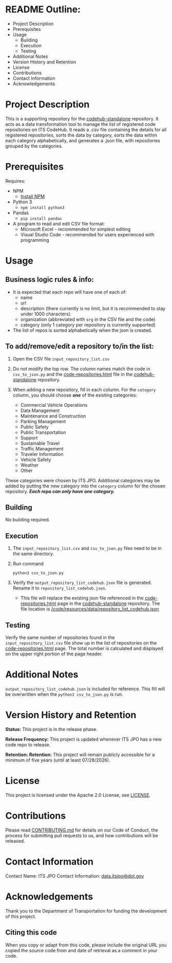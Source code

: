 # README Outline:
* Project Description
* Prerequisites
* Usage
	* Building
	* Execution
	* Testing
* Additional Notes
* Version History and Retention
* License
* Contributions
* Contact Information
* Acknowledgements

# Project Description
This is a supporting repository for the [codehub-standalone](https://github.com/usdot-jpo-codehub/codehub-standalone) repository. It acts as a data transformation tool to manage the list of registered code repositories on ITS CodeHub. It reads a .csv file containing the details for all registered repositories, sorts the data by category, sorts the data within each category alphabetically, and generates a .json file, with repositories grouped by the categories.

# Prerequisites
Requires:
- NPM
  - [Install NPM](https://docs.npmjs.com/downloading-and-installing-node-js-and-npm)
- Python 3 
  - ```npm install python3```
- Pandas
  - ```pip install pandas```
- A program to read and edit CSV file format:
  - Microsoft Excel - recommended for simplest editing
  - Visual Studio Code - recommended for users experienced with programming

# Usage
## Business logic rules & info:
   - It is expected that each repo will have one of each of: 
     - name
     - url
     - description (there currently is no limit, but it is recommended to stay under 1000 characters).
     - organization (abbreviated with ```org``` in the CSV file and the code)
     - category (only 1 category per repository is currently supported)
   - The list of repos is sorted alphabetically when the json is created.


## To add/remove/edit a repository to/in the list:
1. Open the CSV file ```input_repository_list.csv```
2. Do not modify the top row. The column names match the code in ```csv_to_json.py``` and the [code-repositories.html](https://github.com/usdot-jpo-codehub/codehub-standalone/blob/main/code/code-repositories.html) file in the [codehub-standalone](https://github.com/usdot-jpo-codehub/codehub-standalone) repository.
3. When adding a new repository, fill in each column. For the ```category``` column, you should choose ***one*** of the existing categories:
   
   * Commercial Vehicle Operations
   * Data Management
   * Maintenance and Construction 
   * Parking Management
   * Public Safety 
   * Public Transportation
   * Support
   * Sustainable Travel
   * Traffic Management
   * Traveler Information
   * Vehicle Safety
   * Weather
   * Other

These categories were chosen by ITS JPO. Additional categories may be added by putting the new category into the ```category``` column for the chosen repository. ***Each repo can only have one category.***


## Building
No building required.
## Execution
1. The ```input_repository_list.csv``` and ```csv_to_json.py``` files need to be in the same directory.
2. Run command
   
   ```python3 csv_to_json.py```
3. Verify the ```output_repository_list_codehub.json``` file is generated. Rename it to ```repository_list_codehub.json```.
   - This file will replace the existing json file referenced
     in the [code-repositories.html](https://github.com/usdot-jpo-codehub/codehub-standalone/blob/main/code/code-repositories.html) page in the [codehub-standalone](https://github.com/usdot-jpo-codehub/codehub-standalone) repository. The file location is [/code/resources/data/repository_list_codehub.json](https://github.com/usdot-jpo-codehub/codehub-standalone/tree/main/code/resources/data/repository_list_codehub.json) 
## Testing
Verify the same number of repositories found in the ```input_repository_list.csv``` file show up in the list of repositories on the [code-repositories.html](https://github.com/usdot-jpo-codehub/codehub-standalone/blob/main/code/code-repositories.html) page. The total number is calculated and displayed on the upper right portion of the page header.

# Additional Notes
```output_repository_list_codehub.json``` is included for reference. This fill will be overwritten when the ```python3 csv_to_json.py``` is run.
# Version History and Retention
**Status:** This project is in the release phase.

**Release Frequency:** This project is updated whenever ITS JPO has a new code repo to release.

**Retention:** **Retention:** This project will remain publicly accessible for a minimum of five years (until at least 07/28/2026).

# License
This project is licensed under the Apache 2.0 License, see [LICENSE](https://github.com/usdot-jpo-codehub/codehub-standalone_repository-list-generator/blob/master/LICENSE).

# Contributions
Please read [CONTRIBUTING.md](https://github.com/usdot-jpo-codehub/codehub-readme-template/blob/master/Contributing.MD) for details on our Code of Conduct, the process for submitting pull requests to us, and how contributions will be released.

# Contact Information
Contact Name: ITS JPO
Contact Information: data.itsjpo@dot.gov

# Acknowledgements
Thank you to the Department of Transportation for funding the development of this project.

## Citing this code
When you copy or adapt from this code, please include the original URL you copied the source code from and date of retrieval as a comment in your code.
